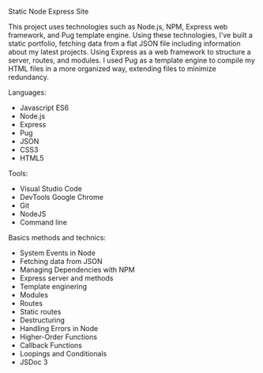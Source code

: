 Static Node Express Site

This project uses technologies such as Node.js, NPM, Express web framework, and Pug template engine. Using these technologies, I've built a static portfolio, fetching data from a flat JSON file including information about my latest projects. Using Express as a web framework to structure a server, routes, and modules. I used Pug as a template engine to compile my HTML files in a more organized way, extending files to minimize redundancy.

Languages:
- Javascript ES6
- Node.js
- Express
- Pug
- JSON
- CSS3
- HTML5

Tools:
- Visual Studio Code
- DevTools Google Chrome
- Git
- NodeJS
- Command line

Basics methods and technics:
- System Events in Node
- Fetching data from JSON
- Managing Dependencies with NPM
- Express server and methods
- Template enginering
- Modules
- Routes
- Static routes
- Destructuring
- Handling Errors in Node
- Higher-Order Functions
- Callback Functions
- Loopings and Conditionals
- JSDoc 3
